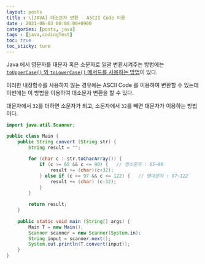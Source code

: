 ```yaml
---
layout: posts
title : \[JAVA] 대소문자 변환 - ASCII Code 이용
date : 2021-08-03 00:00:00+0900
categories: [posts, java]
tags : [java,codingTest]
toc: true
toc_sticky: ture
---
```


Java 에서 영문자를 대문자 혹은 소문자로 일괄 변환시켜주는 방법에는 [`toUpperCase()` 와 `toLowerCase()` 메서드를 사용하는 방법](/java-toUpperCase-toLowerCase)이 있다.   

이러한 내장함수를 사용하지 않는 경우에는 ASCII Code 를 이용하여 변환할 수 있는데 이번에는 이 방법을 이용하여 대소문자 변환을 할 수 있다.

대문자에서 `32`를 더하면 소문자가 되고, 소문자에서 `32`를 빼면 대문자가 이용하는 방법이다.

```java
import java.util.Scanner;

public class Main {
    public String convert (String str) {
        String result = "";
        
        for (char c : str.toCharArray()) {
            if (c >= 65 && c <= 90) {   // 영소문자 : 65~90
                result += (char)(c+32);
            } else if (c >= 97 && c <= 122) {   // 영대문자 : 97~122 
                result += (char) (c-32);
            }
        }
        
        return result;
    }
    
    public static void main (String[] args) {
        Main T = new Main();
        Scanner scanner = new Scanner(System.in);
        String input = scanner.next();
        System.out.println(T.convert(input));
    }
}
```